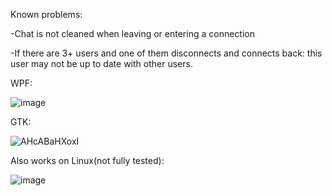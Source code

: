 Known problems:

-Chat is not cleaned when leaving or entering a connection

-If there are 3+ users and one of them disconnects and connects back: this user may not be up to date with other users.


WPF:

![image](https://github.com/SilentCoast/ChatTCP/assets/94042423/9d34da89-9085-46d4-b1c1-8be8bbc9b4a0)


GTK:

![AHcABaHXoxI](https://github.com/SilentCoast/ChatTCP/assets/94042423/8fad7e51-f83e-49b6-8ae3-a7b43cc80211)


Also works on Linux(not fully tested):

![image](https://github.com/SilentCoast/ChatTCP/assets/94042423/5f5841db-8c33-449d-b6d2-4f18194dcd05)

